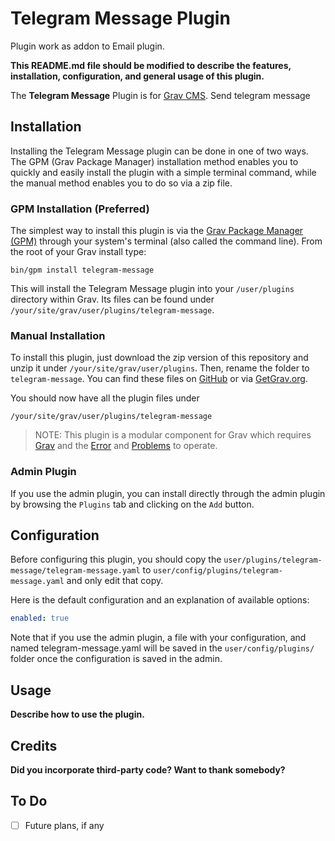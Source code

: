 # Telegram Message Plugin

Plugin work as addon to Email plugin.

**This README.md file should be modified to describe the features, installation, configuration, and general usage of this plugin.**

The **Telegram Message** Plugin is for [Grav CMS](http://github.com/getgrav/grav). Send telegram message

## Installation

Installing the Telegram Message plugin can be done in one of two ways. The GPM (Grav Package Manager) installation method enables you to quickly and easily install the plugin with a simple terminal command, while the manual method enables you to do so via a zip file.

### GPM Installation (Preferred)

The simplest way to install this plugin is via the [Grav Package Manager (GPM)](http://learn.getgrav.org/advanced/grav-gpm) through your system's terminal (also called the command line).  From the root of your Grav install type:

    bin/gpm install telegram-message

This will install the Telegram Message plugin into your `/user/plugins` directory within Grav. Its files can be found under `/your/site/grav/user/plugins/telegram-message`.

### Manual Installation

To install this plugin, just download the zip version of this repository and unzip it under `/your/site/grav/user/plugins`. Then, rename the folder to `telegram-message`. You can find these files on [GitHub](https://github.com/captain-flint/grav-plugin-telegram-message) or via [GetGrav.org](http://getgrav.org/downloads/plugins#extras).

You should now have all the plugin files under

    /your/site/grav/user/plugins/telegram-message
	
> NOTE: This plugin is a modular component for Grav which requires [Grav](http://github.com/getgrav/grav) and the [Error](https://github.com/getgrav/grav-plugin-error) and [Problems](https://github.com/getgrav/grav-plugin-problems) to operate.

### Admin Plugin

If you use the admin plugin, you can install directly through the admin plugin by browsing the `Plugins` tab and clicking on the `Add` button.

## Configuration

Before configuring this plugin, you should copy the `user/plugins/telegram-message/telegram-message.yaml` to `user/config/plugins/telegram-message.yaml` and only edit that copy.

Here is the default configuration and an explanation of available options:

```yaml
enabled: true
```

Note that if you use the admin plugin, a file with your configuration, and named telegram-message.yaml will be saved in the `user/config/plugins/` folder once the configuration is saved in the admin.

## Usage

**Describe how to use the plugin.**

## Credits

**Did you incorporate third-party code? Want to thank somebody?**

## To Do

- [ ] Future plans, if any

